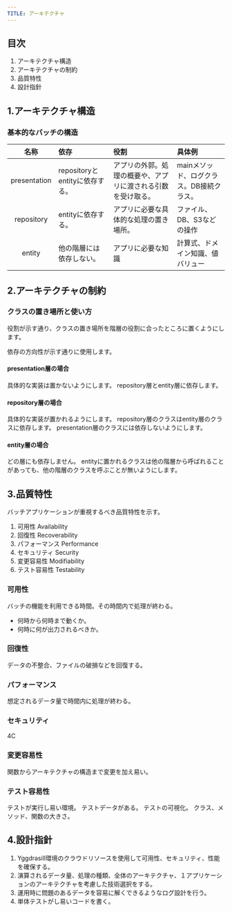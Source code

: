 ```yaml
---
TITLE: アーキテクチャ
---
```


## 目次

1. アーキテクチャ構造
2. アーキテクチャの制約
3. 品質特性
4. 設計指針

## 1.アーキテクチャ構造

### 基本的なバッチの構造

|名称|依存|役割|具体例|
|:-:|:-|:-|:-|
|presentation|repositoryとentityに依存する。|アプリの外郭。処理の概要や、アプリに渡される引数を受け取る。|mainメソッド、ログクラス。DB接続クラス。|
|repository|entityに依存する。|アプリに必要な具体的な処理の置き場所。|ファイル、DB、S3などの操作|
|entity|他の階層には依存しない。|アプリに必要な知識|計算式、ドメイン知識、値バリュー|

## 2.アーキテクチャの制約


### クラスの置き場所と使い方

役割が示す通り、クラスの置き場所を階層の役割に合ったところに置くようにします。

依存の方向性が示す通りに使用します。

#### presentation層の場合

具体的な実装は置かないようにします。
repository層とentity層に依存します。

#### repository層の場合

具体的な実装が置かれるようにします。
repository層のクラスはentity層のクラスに依存します。
presentation層のクラスには依存しないようにします。

#### entity層の場合

どの層にも依存しません。
entityに置かれるクラスは他の階層から呼ばれることがあっても、他の階層のクラスを呼ぶことが無いようにします。

## 3.品質特性

バッチアプリケーションが重視するべき品質特性を示す。

1. 可用性 Availability
2. 回復性 Recoverability
3. パフォーマンス Performance
4. セキュリティ Security
5. 変更容易性 Modifiability
6. テスト容易性 Testability

### 可用性

バッチの機能を利用できる時間。その時間内で処理が終わる。
- 何時から何時まで動くか。
- 何時に何が出力されるべきか。

### 回復性

データの不整合、ファイルの破損などを回復する。

### パフォーマンス

想定されるデータ量で時間内に処理が終わる。

### セキュリティ

4C

### 変更容易性

関数からアーキテクチャの構造まで変更を加え易い。

### テスト容易性

テストが実行し易い環境。
テストデータがある。
テストの可視化。
クラス、メソッド、関数の大きさ。

## 4.設計指針

1. Yggdrasill環境のクラウドリソースを使用して可用性、セキュリティ、性能を確保する。
2. 演算されるデータ量、処理の種類、全体のアーキテクチャ、１アプリケーションのアーキテクチャを考慮した技術選択をする。
3. 運用時に問題のあるデータを容易に解くできるようなログ設計を行う。
4. 単体テストがし易いコードを書く。
